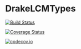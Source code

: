 # DrakeLCMTypes

[![Build Status](https://travis-ci.org/rdeits/DrakeLCMTypes.jl.svg?branch=master)](https://travis-ci.org/rdeits/DrakeLCMTypes.jl)

[![Coverage Status](https://coveralls.io/repos/rdeits/DrakeLCMTypes.jl/badge.svg?branch=master&service=github)](https://coveralls.io/github/rdeits/DrakeLCMTypes.jl?branch=master)

[![codecov.io](http://codecov.io/github/rdeits/DrakeLCMTypes.jl/coverage.svg?branch=master)](http://codecov.io/github/rdeits/DrakeLCMTypes.jl?branch=master)

